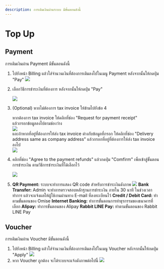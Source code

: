 ```yaml
---
description: การเติมเงินผ่านระบบ มีขั้นตอนดังนี้
---
```


# Top Up

## Payment

การเติมเงินผ่าน Payment มีขั้นตอนดังนี้

1.  ไปยังหน้า Billing แล้วใส่จำนวนเงินที่ต้องการเติมลงไปในเมนู Payment หลังจากนั้นให้กดปุ่ม "Pay"  ![](../.gitbook/assets/fn-customer-portal-dev-nipacloud-dev.png)  
2. เลือกวิธีการชำระเงินที่ต้องการ หลังจากนั้นให้กดปุ่ม "Pay"

   ![](../.gitbook/assets/payment-ui-dev.nipa.cloud_payments_238ffb28f6524b7699b6.png)  

3. \(Optional\) หากไม่ต้องการ tax invoice ให้ข้ามไปยังข้อ 4

   หากต้องการ tax invoice ให้คลิกที่ช่อง "Request for payment receipt"  
   แล้วกรอกข้อมูลลงไปตามช่องว่าง  
    ![](../.gitbook/assets/payment-ui-dev.nipa.cloud_payments_238ffb28f6524b7699b6-32.png)   
   และถ้าหากที่อยู่ที่ต้องการให้ส่ง tax invoice ต่างกับข้อมูลที่กรอก ให้คลิกที่ช่อง "Delivery address same as company address" แล้วกรอกที่อยู่ที่ต้องการให้ส่ง tax invoice ลงไป  
    ![](../.gitbook/assets/payment-ui-dev.nipa.cloud_payments_238ffb28f6524b7699b6-33.png)   
  
  

4. คลิกที่ช่อง "Agree to the payment refunds" แล้วกดปุ่ม "Comfirm" เพิ้อเข้าสู่ขั้นตอนการชำระเงิน ตามวิธีการชำระเงินที่ได้เลือกไว้  


   ![](../.gitbook/assets/payment-ui-dev.nipa.cloud_payments_238ffb28f6524b7699b6-33.png)  

5. **QR Payment:**  ระบบจะทำการแสดง QR code สำหรับการชำระเงินดังภาพ  ![](../.gitbook/assets/payment-ui-dev-9.png)  **Bank Transfer:** Admin จะทำการตรวจสอบหลักฐานการชำระเงิน ภายใน 30 นาที ในช่วงเวลาทำการ แล้วจะแจ้งผลให้ผู้ใช้งานผ่านทาง E-mail ที่ลงทะเบียนไว้ **Credit / Debit Card:** ทำตามขั้นตอนของ Omise **Internet Banking:** ทำการขั้นตอนการทำธุรกรรมของธนาคารที่เลือก **Alipay:** ทำการขั้นตอนของ Alipay **Rabbit LINE Pay:** ทำตามขั้นตอนของ Rabbit LINE Pay 

## Voucher

การเติมเงินผ่าน Voucher มีขั้นตอนดังนี้

1.  ไปยังหน้า Billing แล้วใส่จำนวนเงินที่ต้องการเติมลงไปในเมนู Voucher หลังจากนั้นให้กดปุ่ม "Apply"  ![](../.gitbook/assets/fn-customer-portal-dev-nipacloud-dev-1.png)  
2. หาก Voucher ถูกต้อง จะได้ระบบจะแจ้งดังภาพต่อไปนี้  ![](../.gitbook/assets/fn-customer-portal-dev-nipacloud-dev-2%20%281%29.png) 

